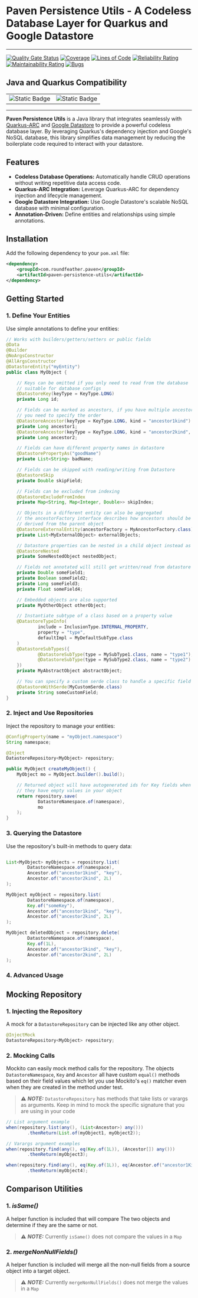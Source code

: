 # Paven Persistence Utils - A Codeless Database Layer for Quarkus and Google Datastore

---

[![Quality Gate Status](https://sonar.v3.paven.io/api/project_badges/measure?project=Round-Feather_paven-persistence-utils_AZFQ_wKnmpqdTNJ_C8m9&metric=alert_status&token=sqb_094d914fde6a0fa1158ba9b4206e227d0d4d199c)](https://sonar.v3.paven.io/dashboard?id=Round-Feather_paven-persistence-utils_AZFQ_wKnmpqdTNJ_C8m9)
[![Coverage](https://sonar.v3.paven.io/api/project_badges/measure?project=Round-Feather_paven-persistence-utils_AZFQ_wKnmpqdTNJ_C8m9&metric=coverage&token=sqb_094d914fde6a0fa1158ba9b4206e227d0d4d199c)](https://sonar.v3.paven.io/dashboard?id=Round-Feather_paven-persistence-utils_AZFQ_wKnmpqdTNJ_C8m9)
[![Lines of Code](https://sonar.v3.paven.io/api/project_badges/measure?project=Round-Feather_paven-persistence-utils_AZFQ_wKnmpqdTNJ_C8m9&metric=ncloc&token=sqb_094d914fde6a0fa1158ba9b4206e227d0d4d199c)](https://sonar.v3.paven.io/dashboard?id=Round-Feather_paven-persistence-utils_AZFQ_wKnmpqdTNJ_C8m9)
[![Reliability Rating](https://sonar.v3.paven.io/api/project_badges/measure?project=Round-Feather_paven-persistence-utils_AZFQ_wKnmpqdTNJ_C8m9&metric=reliability_rating&token=sqb_094d914fde6a0fa1158ba9b4206e227d0d4d199c)](https://sonar.v3.paven.io/dashboard?id=Round-Feather_paven-persistence-utils_AZFQ_wKnmpqdTNJ_C8m9)
[![Maintainability Rating](https://sonar.v3.paven.io/api/project_badges/measure?project=Round-Feather_paven-persistence-utils_AZFQ_wKnmpqdTNJ_C8m9&metric=sqale_rating&token=sqb_094d914fde6a0fa1158ba9b4206e227d0d4d199c)](https://sonar.v3.paven.io/dashboard?id=Round-Feather_paven-persistence-utils_AZFQ_wKnmpqdTNJ_C8m9)
[![Bugs](https://sonar.v3.paven.io/api/project_badges/measure?project=Round-Feather_paven-persistence-utils_AZFQ_wKnmpqdTNJ_C8m9&metric=bugs&token=sqb_094d914fde6a0fa1158ba9b4206e227d0d4d199c)](https://sonar.v3.paven.io/dashboard?id=Round-Feather_paven-persistence-utils_AZFQ_wKnmpqdTNJ_C8m9)

## Java and Quarkus Compatibility

<!-- markdownlint-disable -->
<table class="no-border">
    <tr>
        <td><img alt="Static Badge" src="https://img.shields.io/badge/JDK_Version-17-green?style=for-the-badge&logo=openjdk&logoColor=white"></td>
        <td><img alt="Static Badge" src="https://img.shields.io/badge/Quarkus_Version-3.7.3-green?style=for-the-badge&logo=quarkus&logoColor=white"></td>
    </tr>
</table>

---

**Paven Persistence Utils** is a Java library that integrates seamlessly with [Quarkus-ARC](https://quarkus.io/guides/cdi-reference) and [Google Datastore](https://cloud.google.com/datastore) to provide a powerful codeless database layer. By leveraging Quarkus's dependency injection and Google's NoSQL database, this library simplifies data management by reducing the boilerplate code required to interact with your datastore.

## Features

- **Codeless Database Operations:** Automatically handle CRUD operations without writing repetitive data access code.
- **Quarkus-ARC Integration:** Leverage Quarkus-ARC for dependency injection and lifecycle management.
- **Google Datastore Integration:** Use Google Datastore's scalable NoSQL database with minimal configuration.
- **Annotation-Driven:** Define entities and relationships using simple annotations.

## Installation

Add the following dependency to your `pom.xml` file:

```xml
<dependency>
    <groupId>com.roundfeather.paven</groupId>
    <artifactId>paven-persistence-utils</artifactId>
</dependency>
```

## Getting Started

### 1. Define Your Entities

Use simple annotations to define your entities:

```java
// Works with builders/getters/setters or public fields
@Data
@Builder
@NoArgsConstructor
@AllArgsConstructor
@DatastoreEntity("myEntity")
public class MyObject {

    // Keys can be omitted if you only need to read from the database
    // suitable for database configs
    @DatastoreKey(keyType = KeyType.LONG)
    private Long id;

    // Fields can be marked as ancestors, if you have multiple ancestors
    // you need to specify the order
    @DatastoreAncestor(keyType = KeyType.LONG, kind = "ancestor1kind")
    private Long ancestor1;
    @DatastoreAncestor(keyType = KeyType.LONG, kind = "ancestor2kind", order = 2)
    private Long ancestor2;

    // Fields can have different property names in datastore
    @DatastorePropertyAs("goodName")
    private List<String> badName;

    // Fields can be skipped with reading/writing from Datastore
    @DatastoreSkip
    private Double skipField;

    // Fields can be excluded from indexing
    @DatastoreExcludeFromIndex
    private Map<String, Map<Integer, Double>> skipIndex;

    // Objects in a different entity can also be aggregated
    // the ancestorFactory interface describes how ancestors should be
    // derived from the parent object
    @DatastoreExternalEntity(ancestorFactory = MyAncestorFactory.class)
    private List<MyExternalObject> externalObjects;

    // Datastore properties can be nested in a child object instead as well
    @DatastoreNested
    private SomeNestedObject nestedObject;

    // Fields not annotated will still get written/read from datastore
    private Double someField1;
    private Boolean someField2;
    private Long someField3;
    private Float someField4;

    // Embedded objects are also supported
    private MyOtherObject otherObject;

    // Instantiate subtype of a class based on a property value
    @DatastoreTypeInfo(
            include = InclusionType.INTERNAL_PROPERTY,
            property = "type",
            defaultImpl = MyDefaultSubType.class
    )
    @DatastoreSubTypes({
            @DatastoreSubType(type = MySubType1.class, name = "type1"),
            @DatastoreSubType(type = MySubType2.class, name = "type2")
    })
    private MyAbstractObject abstractObject;

    // You can specify a custom serde class to handle a specific field
    @DatastoreWithSerde(MyCustomSerde.class)
    private String someCustomField;
}
```

### 2. Inject and Use Repositories

Inject the repository to manage your entities:

```java
@ConfigProperty(name = "myObject.namespace")
String namespace;

@Inject
DatastoreRepository<MyObject> repository;

public MyObject createMyObject() {
    MyObject mo = MyObject.builder().build();

    // Returned object will have autogenerated ids for Key fields when
    // they have empty values in your object
    return repository.save(
            DatastoreNamespace.of(namespace),
            mo
    );
}
```

### 3. Querying the Datastore

Use the repository's built-in methods to query data:

```java

List<MyObject> myObjects = repository.list(
        DatastoreNamespace.of(namespace),
        Ancestor.of("ancestor1kind", "key"),
        Ancestor.of("ancestor2kind", 2L)
);

MyObject myObject = repository.list(
        DatastoreNamespace.of(namespace),
        Key.of("someKey"),
        Ancestor.of("ancestor1kind", "key"),
        Ancestor.of("ancestor2kind", 2L)
);

MyObject deletedObject = repository.delete(
        DatastoreNamespace.of(namespace),
        Key.of(1L),
        Ancestor.of("ancestor1kind", "key"),
        Ancestor.of("ancestor2kind", 2L)
);
```

### 4. Advanced Usage

## Mocking Repository

### 1. Injecting the Repository

A mock for a `DatastoreRepository` can be injected like any other object.

```java
@InjectMock
DatastoreRepository<MyObject> repository;
```

### 2. Mocking Calls

Mockito can easily mock method calls for the repository. The objects `DatastoreNamespace`, `Key` and `Ancestor` all have
custom `equal()` methods based on their field values which let you use Mockito's `eq()` matcher even when they are created
in the method under test.

> ⚠️ **_NOTE:_**
> `DatastoreRepository` has methods that take lists or varargs as arguments. Keep in mind to mock the specific signature
> that you are using in your code

```java
// List argument example
when(repository.list(any(), (List<Ancestor>) any()))
        .thenReturn(List.of(myObject1, myObject2));

// Varargs argument examples
when(repository.find(any(), eq(Key.of(1L)), (Ancestor[]) any()))
        .thenReturn(myObject3);

when(repository.find(any(), eq(Key.of(1L)), eq(Ancestor.of("ancestor1Kind", 1L))))
        .thenReturn(myObject4);
```

## Comparison Utilities

### 1. *isSame()*

A helper function is included that will compare The two objects and determine if they are the same or not.

> ⚠️ **_NOTE:_**
> Currently `isSame()` does not compare the values in a `Map`

### 2. *mergeNonNullFields()*

A helper function is included will merge all the non-null fields from a source object into a target object.

> ⚠️ **_NOTE:_**
> Currently `mergeNonNullFields()` does not merge the values in a `Map`
